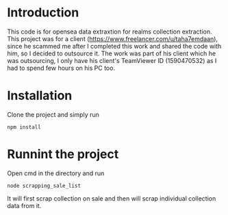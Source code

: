 # Introduction
This code is for opensea data extraxtion for realms collection extraction. This project was for a client (https://www.freelancer.com/u/taha7emdaan), since he scammed me after I completed this work and shared the code with him, so I decided to outsource it. The work was part of his client which he was outsourcing, I only have his client's TeamViewer ID (1590470532) as I had to spend few hours on his PC too.

# Installation
Clone the project and simply run
```
npm install
```

# Runnint the project
Open cmd in the directory and run
 ```
 node scrapping_sale_list
 ```
 It will first scrap collection on sale and then will scrap individual collection data from it.
